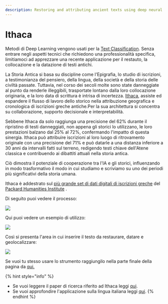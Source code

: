 ```yaml
---
description: Restoring and attributing ancient texts using deep neural networks
---
```


# Ithaca

Metodi di Deep Learning vengono usati per la [Text Classification](../classifying-texts.md). Senza entrare negli aspetti tecnici che richiedono una professionalità specifica, limitiamoci ad apprezzare una recente applicazione per il restauto, la collocazione e la datazione di testi antichi.

La Storia Antica si basa su discipline come l'Epigrafia, lo studio di iscrizioni, a testimonianza del pensiero, della lingua, della società e della storia delle civiltà passate. Tuttavia, nel corso dei secoli molte sono state danneggiate al punto da renderle illeggibili, trasportate lontano dalla loro collocazione originaria, e la loro data di scrittura è intrisa di incertezza. [Ithaca](https://www.deepmind.com/blog/predicting-the-past-with-ithaca), assiste ed espandere il flusso di lavoro dello storico  nella attribuzione geografica e cronologica di iscrizioni greche antiche.Per la sua architettura si concentra su collaborazione, supporto decisionale e interpretabilità.

Sebbene Ithaca da solo raggiunga una precisione del 62% durante il ripristino di testi danneggiati, non appena gli storici lo utilizzano, le loro prestazioni balzano dal 25% al ​​72%, confermando l'impatto di questa sinergia. Ithaca può attribuire iscrizioni al loro luogo di ritrovamento originale con una precisione del 71% e può datarle a una distanza inferiore a 30 anni da intervalli fatti sul terreno, redigendo testi chiave dell'Atene classica e contribuendo ai dibattiti attuali nella storia antica.&#x20;

Ciò dimostra il potenziale di cooperazione tra l'IA e gli storici, influenzando in modo trasformativo il modo in cui studiamo e scriviamo su uno dei periodi più significativi della storia umana.

Ithaca è addestrato sul [più grande set di dati digitali di iscrizioni greche](https://inscriptions.packhum.org/) del [Packard Humanities Institute](https://packhum.org/) .&#x20;

Di seguito puoi vedere il processo:

![](<../../.gitbook/assets/6231e4946bcb81d92694d69a\_Fig 2.2.svg>)

Qui puoi vedere un esempio di utilizzo:&#x20;

![](<../../.gitbook/assets/6231e4aed783c158e7bc03a1\_Fig 3.2.svg>)

Così si presenta l'area in cui inserire il testo da restaurare, datare e geolocalizzare:



![](../../.gitbook/assets/screenshot-ithaca.deepmind.com-2022.04.12-11\_47\_38.png)

Se vuoi tu stesso usare lo strumento raggiungilo nella parte finale della pagina da [qui.](https://ithaca.deepmind.com/)

{% hint style="info" %}
* Se vuoi leggere il paper di ricerca riferito ad Ithaca leggi [qui](https://www.nature.com/articles/s41586-022-04448-z).
* Se vuoi approfondire l'applicazione sulla lingua italiana leggi [qui](http://tesi.cab.unipd.it/64916/1/tesi\_ParoloDef.pdf).
{% endhint %}
